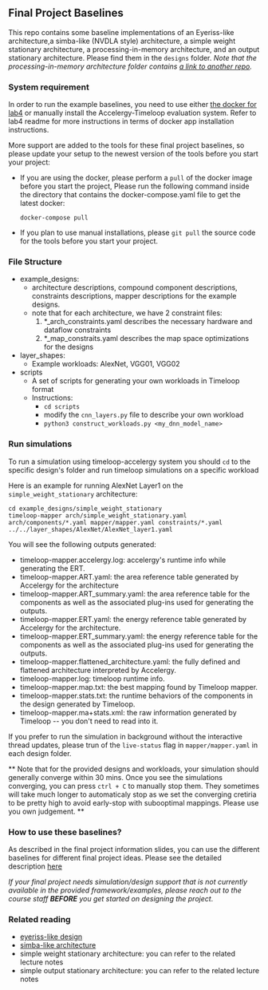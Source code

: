 Final Project Baselines
------------------------------------------
This repo contains some baseline implementations of an Eyeriss-like architecture,a simba-like (NVDLA style) architecture,
a simple weight stationary architecture, a processing-in-memory architecture, and an output stationary architecture.
Please find them in the `designs` folder. *Note that the processing-in-memory architecture folder contains [a link to another repo](https://github.com/nelliewu95/processing-in-memory-example).*

### System requirement
In order to run the example baselines, you need to use either 
[the docker for lab4](https://github.com/nelliewu95/accelergy-timeloop-infrastructure) 
or manually install the Accelergy-Timeloop evaluation system. Refer to lab4 readme for more instructions in terms of docker app installation instructions. 

More support are added to the tools for these final project baselines, so please update your setup to the newest version of the tools before you start 
your project:

- If you are using the docker, please perform a `pull` of the docker image before you start the project, 
  Please run the following command inside the directory that contains the docker-compose.yaml file to get the latest docker:
  
  ```
  docker-compose pull
  ```
- If you plan to use manual installations, please `git pull` the source code for the tools before you start your project. 

### File Structure
- example_designs: 
   - architecture descriptions, compound component descriptions, 
  constraints descriptions, mapper descriptions for the example designs.
   - note that for each architecture, we have 2 constraint files:
        1. *_arch_constraints.yaml describes the necessary hardware and dataflow constraints
        2. *_map_constraits.yaml describes the map space optimizations for the  designs
- layer_shapes: 
    - Example workloads: AlexNet, VGG01, VGG02
- scripts
    - A set of scripts for generating your own workloads in Timeloop format
    - Instructions:
        - `cd scripts`
        - modify the `cnn_layers.py` file to describe your own workload
        - `python3 construct_workloads.py <my_dnn_model_name>`

### Run simulations

To run a simulation using timeloop-accelergy system you should `cd` to the specific design's folder and run timeloop
simulations on a specific workload

Here is an example for running AlexNet Layer1 on the `simple_weight_stationary` architecture: 
```
cd example_designs/simple_weight_stationary
timeloop-mapper arch/simple_weight_stationary.yaml arch/components/*.yaml mapper/mapper.yaml constraints/*.yaml ../../layer_shapes/AlexNet/AlexNet_layer1.yaml
```

You will see the following outputs generated:
- timeloop-mapper.accelergy.log: accelergy's runtime info while generating the ERT.
- timeloop-mapper.ART.yaml: the area reference table generated by Accelergy for the architecture
- timeloop-mapper.ART_summary.yaml: the area reference table for the components as well as the associated plug-ins used for generating the outputs.
- timeloop-mapper.ERT.yaml: the energy reference table generated by Accelergy for the architecture.
- timeloop-mapper.ERT_summary.yaml: the energy reference table for the components as well as the associated plug-ins used for generating the outputs.
- timeloop-mapper.flattened_architecture.yaml: the fully defined and flattened architecture interpreted by Accelergy.
- timeloop-mapper.log: timeloop runtime info.
- timeloop-mapper.map.txt: the best mapping found by Timeloop mapper.
- timeloop-mapper.stats.txt: the runtime behaviors of the components in the design generated by Timeloop.
- timeloop-mapper.ma+stats.xml: the raw information generated by Timeloop -- you don't need to read into it.

If you prefer to run the simulation in background without the interactive thread updates, please trun of the `live-status` flag in
`mapper/mapper.yaml` in each design folder.

** Note that for the provided designs and workloads, your simulation should generally converge within 30 mins. Once you see
the simulations converging, you can press `ctrl + C` to manually stop them. They sometimes will take much longer to 
automaticaly stop as we set the converging cretiria to be pretty high to avoid early-stop with subooptimal mappings. 
Please use you own judgement. **


### How to use these baselines?
As described in the final project information slides, you can use the different baselines for different final project ideas.
Please see the detailed description [here](https://learning-modules.mit.edu/materials/index.html?uuid=/course/6/sp20/6.825#materials)
  
*If your final project needs simulation/design support that is not currently available in the provided framework/examples,
 please reach out to the course staff **BEFORE** you get started on designing the project*.

###  Related reading
 - [eyeriss-like design](https://people.csail.mit.edu/emer/papers/2017.01.jssc.eyeriss_design.pdf)
 - [simba-like architecture](https://people.eecs.berkeley.edu/~ysshao/assets/papers/shao2019-micro.pdf)
 - simple weight stationary architecture: you can refer to the related lecture notes
 - simple output stationary architecture: you can refer to the related lecture notes
